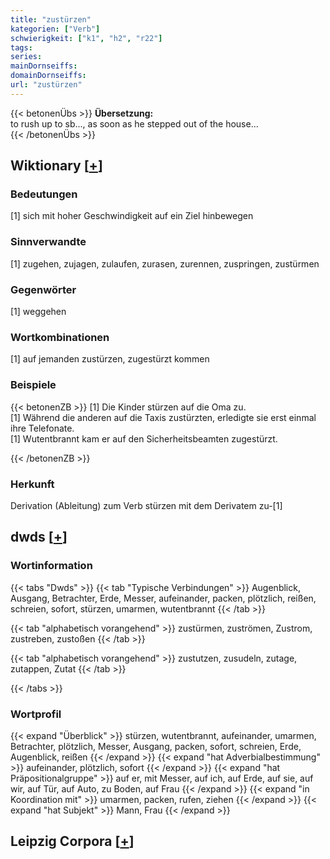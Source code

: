 ```yaml
---
title: "zustürzen"
kategorien: ["Verb"]
schwierigkeit: ["k1", "h2", "r22"]
tags:
series:
mainDornseiffs:
domainDornseiffs:
url: "zustürzen"
---
```


{{< betonenÜbs >}}
**Übersetzung:**  
to rush up to sb..., as soon as he stepped out of the house...  
{{< /betonenÜbs >}}

## Wiktionary [[+](https://de.wiktionary.org/wiki/zustürzen)]

### Bedeutungen
[1] sich mit hoher Geschwindigkeit auf ein Ziel hinbewegen  

### Sinnverwandte
[1] zugehen, zujagen, zulaufen, zurasen, zurennen, zuspringen, zustürmen  

### Gegenwörter
[1] weggehen  

### Wortkombinationen
[1] auf jemanden zustürzen, zugestürzt kommen  

### Beispiele
{{< betonenZB >}}
[1] Die Kinder stürzen auf die Oma zu.  
[1] Während die anderen auf die Taxis zustürzten, erledigte sie erst einmal ihre Telefonate.  
[1] Wutentbrannt kam er auf den Sicherheitsbeamten zugestürzt.  

{{< /betonenZB >}}
### Herkunft
Derivation (Ableitung) zum Verb stürzen mit dem Derivatem zu-[1]  



## dwds [[+](https://www.dwds.de/wb/zustürzen)]

### Wortinformation
{{< tabs "Dwds" >}}
{{< tab "Typische Verbindungen" >}}
Augenblick, Ausgang, Betrachter, Erde, Messer, aufeinander, packen, plötzlich, reißen, schreien, sofort, stürzen, umarmen, wutentbrannt
{{< /tab >}}

{{< tab "alphabetisch vorangehend" >}}
zustürmen, zuströmen, Zustrom, zustreben, zustoßen
{{< /tab >}}

{{< tab "alphabetisch vorangehend" >}}
zustutzen, zusudeln, zutage, zutappen, Zutat
{{< /tab >}}

{{< /tabs >}}

### Wortprofil
{{< expand "Überblick" >}} stürzen, wutentbrannt, aufeinander, umarmen, Betrachter, plötzlich, Messer, Ausgang, packen, sofort, schreien, Erde, Augenblick, reißen {{< /expand >}}
{{< expand "hat Adverbialbestimmung" >}} aufeinander, plötzlich, sofort {{< /expand >}}
{{< expand "hat Präpositionalgruppe" >}} auf er, mit Messer, auf ich, auf Erde, auf sie, auf wir, auf Tür, auf Auto, zu Boden, auf Frau {{< /expand >}}
{{< expand "in Koordination mit" >}} umarmen, packen, rufen, ziehen {{< /expand >}}
{{< expand "hat Subjekt" >}} Mann, Frau {{< /expand >}}

## Leipzig Corpora [[+](https://corpora.uni-leipzig.de/en/res?word=zustürzen&corpusId=deu_newscrawl-public_2018)]

